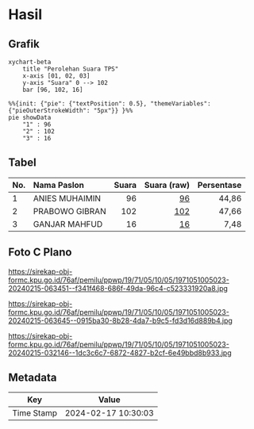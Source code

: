 # Hasil

## Grafik

```mermaid
xychart-beta
    title "Perolehan Suara TPS"
    x-axis [01, 02, 03]
    y-axis "Suara" 0 --> 102
    bar [96, 102, 16]
```

```mermaid
%%{init: {"pie": {"textPosition": 0.5}, "themeVariables": {"pieOuterStrokeWidth": "5px"}} }%%
pie showData
    "1" : 96
    "2" : 102
    "3" : 16
```

## Tabel

| No. | Nama Paslon    | Suara | Suara (raw) | Persentase |
|:--- |:-------------- | -----:| -----------:| ----------:|
| 1   | ANIES MUHAIMIN | 96    | [96][p-1]   | 44,86      |
| 2   | PRABOWO GIBRAN | 102   | [102][p-2]  | 47,66      |
| 3   | GANJAR MAHFUD  | 16    | [16][p-3]   | 7,48       |


[p-1]: https://github.com/gigit-pemilu/pemilu-2024-19-kepulauan-bangka-belitung/blob/main/pilpres/hitung-suara/sub/19-kepulauan-bangka-belitung/sub/71-kota-pangkal-pinang/sub/05-gerunggang/sub/1005-tua-tunu-indah/sub/023-tps/sub/paslon-1.txt
[p-2]: https://github.com/gigit-pemilu/pemilu-2024-19-kepulauan-bangka-belitung/blob/main/pilpres/hitung-suara/sub/19-kepulauan-bangka-belitung/sub/71-kota-pangkal-pinang/sub/05-gerunggang/sub/1005-tua-tunu-indah/sub/023-tps/sub/paslon-2.txt
[p-3]: https://github.com/gigit-pemilu/pemilu-2024-19-kepulauan-bangka-belitung/blob/main/pilpres/hitung-suara/sub/19-kepulauan-bangka-belitung/sub/71-kota-pangkal-pinang/sub/05-gerunggang/sub/1005-tua-tunu-indah/sub/023-tps/sub/paslon-3.txt

## Foto C Plano

https://sirekap-obj-formc.kpu.go.id/76af/pemilu/ppwp/19/71/05/10/05/1971051005023-20240215-063451--f341f468-686f-49da-96c4-c523331920a8.jpg

https://sirekap-obj-formc.kpu.go.id/76af/pemilu/ppwp/19/71/05/10/05/1971051005023-20240215-063645--0915ba30-8b28-4da7-b9c5-fd3d16d889b4.jpg

https://sirekap-obj-formc.kpu.go.id/76af/pemilu/ppwp/19/71/05/10/05/1971051005023-20240215-032146--1dc3c6c7-6872-4827-b2cf-6e49bbd8b933.jpg


## Metadata

| Key        | Value               |
| ---------- | ------------------- |
| Time Stamp | 2024-02-17 10:30:03 |



